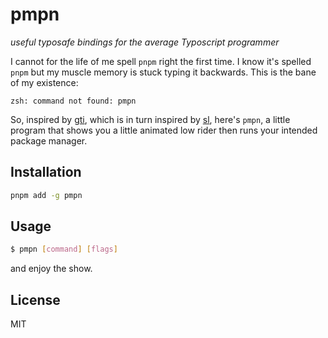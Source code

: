 # pmpn

_useful typosafe bindings for the average Typoscript programmer_

I cannot for the life of me spell `pnpm` right the first time.  I know it's spelled `pnpm` but my muscle memory is stuck typing it backwards.  This is the bane of my existence:

```
zsh: command not found: pmpn
```

So, inspired by [gti](https://github.com/rwos/gti), which is in turn inspired by [sl](https://github.com/mtoyoda/sl), here's `pmpn`, a little program that shows you a little animated low rider then runs your intended package manager. 

## Installation

```bash
pnpm add -g pmpn
```

## Usage

```bash
$ pmpn [command] [flags]
```
and enjoy the show.

## License

MIT